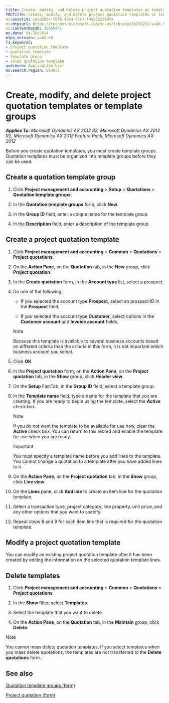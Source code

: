 ```yaml
---
title: Create, modify, and delete project quotation templates or template groups
TOCTitle: Create, modify, and delete project quotation templates or template groups
ms:assetid: cebd2664-f8f8-4924-9cc7-f4a2b22218fa
ms:mtpsurl: https://technet.microsoft.com/en-us/library/Bb220752(v=AX.60)
ms:contentKeyID: 36059471
ms.date: 04/18/2014
mtps_version: v=AX.60
f1_keywords:
- project quotation template
- quotation template
- template group
- sales quotation template
audience: Application User
ms.search.region: Global
---
```


# Create, modify, and delete project quotation templates or template groups 


_**Applies To:** Microsoft Dynamics AX 2012 R3, Microsoft Dynamics AX 2012 R2, Microsoft Dynamics AX 2012 Feature Pack, Microsoft Dynamics AX 2012_

Before you create quotation templates, you must create template groups. Quotation templates must be organized into template groups before they can be used.

## Create a quotation template group

1.  Click **Project management and accounting** \> **Setup** \> **Quotations** \> **Quotation template groups**.

2.  In the **Quotation template groups** form, click **New**.

3.  In the **Group ID** field, enter a unique name for the template group.

4.  In the **Description** field, enter a description of the template group.

## Create a project quotation template

1.  Click **Project management and accounting** \> **Common** \> **Quotations** \> **Project quotations**.

2.  On the **Action Pane**, on the **Quotation** tab, in the **New** group, click **Project quotation**.

3.  In the **Create quotation** form, in the **Account type** list, select a prospect.

4.  Do one of the following:
    
      - If you selected the account type **Prospect**, select an prospect ID in the **Prospect** field.
    
      - If you selected the account type **Customer**, select options in the **Customer account** and **Invoice account** fields.
    

    > [!NOTE]
    > <P>Because this template is available to several business accounts based on different criteria than the criteria in this form, it is not important which business account you select.</P>



5.  Click **OK**.

6.  In the **Project quotation** form, on the **Action Pane**, on the **Project quotation** tab, in the **Show** group, click **Header view**.

7.  On the **Setup** FastTab, in the **Group ID** field, select a template group.

8.  In the **Template name** field, type a name for the template that you are creating. If you are ready to begin using the template, select the **Active** check box.
    

    > [!NOTE]
    > <P>If you do not want the template to be available for use now, clear the <STRONG>Active</STRONG> check box. You can return to this record and enable the template for use when you are ready.</P>

    

    > [!IMPORTANT]
    > <P>You must specify a template name before you add lines to the template. You cannot change a quotation to a template after you have added lines to it.</P>



9.  On the **Action Pane**, on the **Project quotation** tab, in the **Show** group, click **Line view**.

10. On the **Lines** pane, click **Add line** to create an item line for the quotation template.

11. Select a transaction type, project category, line property, unit price, and any other options that you want to specify.

12. Repeat steps 8 and 9 for each item line that is required for the quotation template.

## Modify a project quotation template

You can modify an existing project quotation template after it has been created by editing the information on the selected quotation template lines.

## Delete templates

1.  Click **Project management and accounting** \> **Common** \> **Quotations** \> **Project quotations**.

2.  In the **Show** filter, select **Templates**.

3.  Select the template that you want to delete.

4.  On the **Action Pane**, on the **Quotation** tab, in the **Maintain** group, click **Delete**.


> [!NOTE]
> <P>You cannot mass delete quotation templates. If you select templates when you mass delete quotations, the templates are not transferred to the <STRONG>Delete quotations</STRONG> form.</P>



## See also

[Quotation template groups (form)](https://technet.microsoft.com/en-us/library/aa615258\(v=ax.60\))

[Project quotation (form)](https://technet.microsoft.com/en-us/library/aa557295\(v=ax.60\))

  


